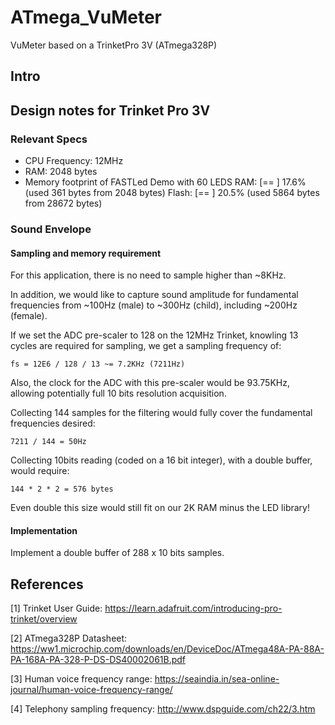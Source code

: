 # ATmega_VuMeter

VuMeter based on a TrinketPro 3V (ATmega328P)

## Intro

## Design notes for Trinket Pro 3V

### Relevant Specs

  - CPU Frequency: 12MHz
  - RAM: 2048 bytes
  - Memory footprint of FASTLed Demo with 60 LEDS
    RAM:   [==        ]  17.6% (used 361 bytes from 2048 bytes)
    Flash: [==        ]  20.5% (used 5864 bytes from 28672 bytes)

### Sound Envelope 

#### Sampling and memory requirement

For this application, there is no need to sample higher than ~8KHz.

In addition, we would like to capture sound amplitude for fundamental frequencies from ~100Hz (male)
to ~300Hz (child), including ~200Hz (female).

If we set the ADC pre-scaler to 128 on the 12MHz Trinket, knowling 13 cycles are required for
sampling, we get a sampling frequency of:

    fs = 12E6 / 128 / 13 ~= 7.2KHz (7211Hz)

Also, the clock for the ADC with this pre-scaler would be 93.75KHz, allowing potentially full 
10 bits resolution acquisition.

Collecting 144 samples for the filtering would fully cover the fundamental frequencies desired:

    7211 / 144 = 50Hz

Collecting 10bits reading (coded on a 16 bit integer), with a double buffer, would require:

    144 * 2 * 2 = 576 bytes

Even double this size would still fit on our 2K RAM minus the LED library! 

#### Implementation

Implement a double buffer of 288 x 10 bits samples.


## References

[1] Trinket User Guide: https://learn.adafruit.com/introducing-pro-trinket/overview

[2] ATmega328P Datasheet: https://ww1.microchip.com/downloads/en/DeviceDoc/ATmega48A-PA-88A-PA-168A-PA-328-P-DS-DS40002061B.pdf

[3] Human voice frequency range: https://seaindia.in/sea-online-journal/human-voice-frequency-range/

[4] Telephony sampling frequency: http://www.dspguide.com/ch22/3.htm
